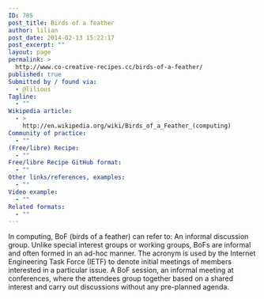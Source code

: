```yaml
---
ID: 785
post_title: Birds of a feather
author: lilian
post_date: 2014-02-13 15:22:17
post_excerpt: ""
layout: page
permalink: >
  http://www.co-creative-recipes.cc/birds-of-a-feather/
published: true
Submitted by / found via:
  - @lilious
Tagline:
  - ""
Wikipedia article:
  - >
    http://en.wikipedia.org/wiki/Birds_of_a_Feather_(computing)
Community of practice:
  - ""
(Free/libre) Recipe:
  - ""
Free/libre Recipe GitHub format:
  - ""
Other links/references, examples:
  - ""
Video example:
  - ""
Related formats:
  - ""
---
```

In computing, BoF (birds of a feather) can refer to: An informal discussion group. Unlike special interest groups or working groups, BoFs are informal and often formed in an ad-hoc manner. The acronym is used by the Internet Engineering Task Force (IETF) to denote initial meetings of members interested in a particular issue. A BoF session, an informal meeting at conferences, where the attendees group together based on a shared interest and carry out discussions without any pre-planned agenda.